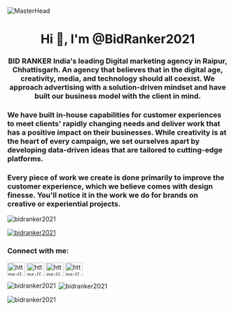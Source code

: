 ![MasterHead](https://bidranker.com/Website%20Banner.gif)
<h1 align="center">Hi 👋, I'm @BidRanker2021</h1>
<h3 align="center">BID RANKER India's leading Digital marketing agency in Raipur, Chhattisgarh. An agency that believes that in the digital age, creativity, media, and technology should all coexist. We approach advertising with a solution-driven mindset and have built our business model with the client in mind.</h3>
<h3>We have built in-house capabilities for customer experiences to meet clients' rapidly changing needs and deliver work that has a positive impact on their businesses. While creativity is at the heart of every campaign, we set ourselves apart by developing data-driven ideas that are tailored to cutting-edge platforms.</h3>
<h3>Every piece of work we create is done primarily to improve the customer experience, which we believe comes with design finesse. You'll notice it in the work we do for brands on creative or experiential projects.</h3>
<!-- <h3 align="left">Connect with me:</h3> -->

<p align="left"> <img src="https://komarev.com/ghpvc/?username=bidranker2021&label=Profile%20views&color=0e75b6&style=flat" alt="bidranker2021" /> </p>

<p align="left"> <a href="https://github.com/ryo-ma/github-profile-trophy"><img src="https://github-profile-trophy.vercel.app/?username=bidranker2021" alt="bidranker2021" /></a> </p>

<h3 align="left">Connect with me:</h3>
<p align="left">
<a href="https://linkedin.com/in/https://www.linkedin.com/company/bid-ranker-pvt-ltd/" target="blank"><img align="center" src="https://raw.githubusercontent.com/rahuldkjain/github-profile-readme-generator/master/src/images/icons/Social/linked-in-alt.svg" alt="https://www.linkedin.com/company/bid-ranker-pvt-ltd/" height="30" width="40" /></a>
<a href="https://fb.com/https://www.facebook.com/bidranker/" target="blank"><img align="center" src="https://raw.githubusercontent.com/rahuldkjain/github-profile-readme-generator/master/src/images/icons/Social/facebook.svg" alt="https://www.facebook.com/bidranker/" height="30" width="40" /></a>
<a href="https://instagram.com/https://www.instagram.com/bidranker/?igshid=mmu2yjmznjrloq%3d%3d" target="blank"><img align="center" src="https://raw.githubusercontent.com/rahuldkjain/github-profile-readme-generator/master/src/images/icons/Social/instagram.svg" alt="https://www.instagram.com/bidranker/?igshid=mmu2yjmznjrloq%3d%3d" height="30" width="40" /></a>
<a href="https://www.youtube.com/c/https://www.youtube.com/@bidranker" target="blank"><img align="center" src="https://raw.githubusercontent.com/rahuldkjain/github-profile-readme-generator/master/src/images/icons/Social/youtube.svg" alt="https://www.youtube.com/@bidranker" height="30" width="40" /></a>
</p>

<p><img align="left" src="https://github-readme-stats.vercel.app/api/top-langs?username=bidranker2021&show_icons=true&locale=en&layout=compact" alt="bidranker2021" /></p>

<p>&nbsp;<img align="center" src="https://github-readme-stats.vercel.app/api?username=bidranker2021&show_icons=true&locale=en" alt="bidranker2021" /></p>

<p><img align="center" src="https://github-readme-streak-stats.herokuapp.com/?user=bidranker2021&" alt="bidranker2021" /></p>
